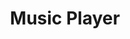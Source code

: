 ---
title: Music Player
description: it is a music Player website created by me. Here play the song like spotify
link: https://github.com/Gyanthakur/music_player and deployment(https://gyanthakur.github.io/music_player/)
tech stack: Html,css, and javascript
github profile link: https://github.com/Gyanthakur
---